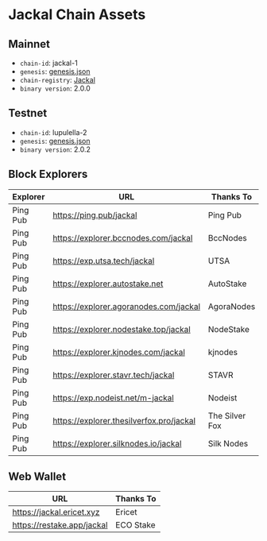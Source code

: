 # Jackal Chain Assets

## Mainnet
- `chain-id`: jackal-1
- `genesis`: [genesis.json](https://cdn.discordapp.com/attachments/1002389406650466405/1034968352591986859/updated_genesis2.json)
- `chain-registry`: [Jackal](https://github.com/cosmos/chain-registry/blob/master/jackal/chain.json)
- `binary version`: 2.0.0

## Testnet
- `chain-id`: lupulella-2
- `genesis`: [genesis.json](/testnet/genesis.json)
- `binary version`: 2.0.2

## Block Explorers

| Explorer | URL                                      | Thanks To      |
|----------|------------------------------------------|----------------|
| Ping Pub | https://ping.pub/jackal                  | Ping Pub       |
| Ping Pub | https://explorer.bccnodes.com/jackal     | BccNodes       |
| Ping Pub | https://exp.utsa.tech/jackal             | UTSA           |
| Ping Pub | https://explorer.autostake.net           | AutoStake      |
| Ping Pub | https://explorer.agoranodes.com/jackal   | AgoraNodes     |
| Ping Pub | https://explorer.nodestake.top/jackal    | NodeStake      |
| Ping Pub | https://explorer.kjnodes.com/jackal      | kjnodes        |
| Ping Pub | https://explorer.stavr.tech/jackal       | STAVR          |
| Ping Pub | https://exp.nodeist.net/m-jackal         | Nodeist        |
| Ping Pub | https://explorer.thesilverfox.pro/jackal | The Silver Fox |
| Ping Pub | https://explorer.silknodes.io/jackal     | Silk Nodes     |

## Web Wallet

| URL                        | Thanks To |
|----------------------------|-----------|
| https://jackal.ericet.xyz  | Ericet    |
| https://restake.app/jackal | ECO Stake |